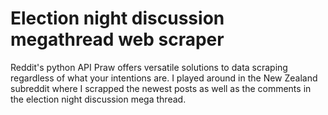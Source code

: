 # Election night discussion megathread web scraper

Reddit's python API Praw offers versatile solutions to data scraping regardless of what your intentions are. I played around in the New Zealand subreddit where I scrapped the newest posts as well as the comments in the election night discussion mega thread.

